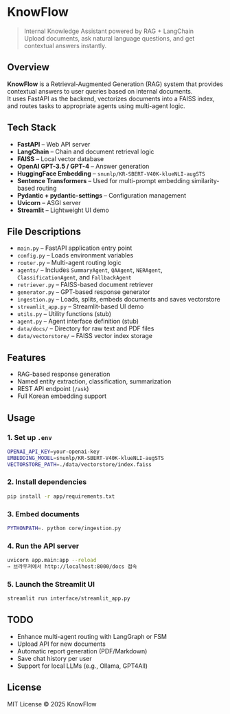 # KnowFlow

> Internal Knowledge Assistant powered by RAG + LangChain  
> Upload documents, ask natural language questions, and get contextual answers instantly.


## Overview

**KnowFlow** is a Retrieval-Augmented Generation (RAG) system that provides contextual answers to user queries based on internal documents.  
It uses FastAPI as the backend, vectorizes documents into a FAISS index, and routes tasks to appropriate agents using multi-agent logic.


## Tech Stack

- **FastAPI** – Web API server  
- **LangChain** – Chain and document retrieval logic  
- **FAISS** – Local vector database  
- **OpenAI GPT-3.5 / GPT-4** – Answer generation  
- **HuggingFace Embedding** – `snunlp/KR-SBERT-V40K-klueNLI-augSTS`  
- **Sentence Transformers** – Used for multi-prompt embedding similarity-based routing  
- **Pydantic + pydantic-settings** – Configuration management  
- **Uvicorn** – ASGI server  
- **Streamlit** – Lightweight UI demo


## File Descriptions  
- `main.py` – FastAPI application entry point  
- `config.py` – Loads environment variables  
- `router.py` – Multi-agent routing logic  
- `agents/` – Includes `SummaryAgent`, `QAAgent`, `NERAgent`, `ClassificationAgent`, and `FallbackAgent`  
- `retriever.py` – FAISS-based document retriever  
- `generator.py` – GPT-based response generator  
- `ingestion.py` – Loads, splits, embeds documents and saves vectorstore  
- `streamlit_app.py` – Streamlit-based UI demo  
- `utils.py` – Utility functions (stub)  
- `agent.py` – Agent interface definition (stub)  
- `data/docs/` – Directory for raw text and PDF files  
- `data/vectorstore/` – FAISS vector index storage


## Features

- RAG-based response generation  
- Named entity extraction, classification, summarization  
- REST API endpoint (`/ask`)  
- Full Korean embedding support  


## Usage

### 1. Set up `.env`
```bash
OPENAI_API_KEY=your-openai-key
EMBEDDING_MODEL=snunlp/KR-SBERT-V40K-klueNLI-augSTS 
VECTORSTORE_PATH=./data/vectorstore/index.faiss
```

### 2. Install dependencies
```bash
pip install -r app/requirements.txt
```

### 3. Embed documents
```bash
PYTHONPATH=. python core/ingestion.py
```

### 4. Run the API server
```bash
uvicorn app.main:app --reload
→ 브라우저에서 http://localhost:8000/docs 접속
```

### 5. Launch the Streamlit UI
```bash
streamlit run interface/streamlit_app.py
```

## TODO
- Enhance multi-agent routing with LangGraph or FSM
- Upload API for new documents
- Automatic report generation (PDF/Markdown)
- Save chat history per user
- Support for local LLMs (e.g., Ollama, GPT4All)

## License
MIT License © 2025 KnowFlow

 
